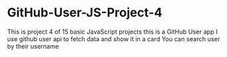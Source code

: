 # GitHub-User-JS-Project-4
This is project 4 of 15 basic JavaScript projects this is a GitHub User app I use github user api to fetch data and show it in a card You can search user by their username
